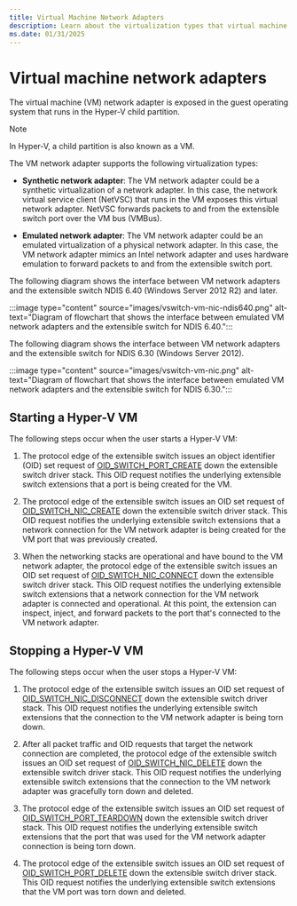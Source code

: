 ```yaml
---
title: Virtual Machine Network Adapters
description: Learn about the virtualization types that virtual machine network adapters support, and what steps occur when a user starts or stops a Hyper-V VM.
ms.date: 01/31/2025
---
```


# Virtual machine network adapters

The virtual machine (VM) network adapter is exposed in the guest operating system that runs in the Hyper-V child partition.

> [!NOTE]
> In Hyper-V, a child partition is also known as a VM.

The VM network adapter supports the following virtualization types:

- **Synthetic network adapter**: The VM network adapter could be a synthetic virtualization of a network adapter. In this case, the network virtual service client (NetVSC) that runs in the VM exposes this virtual network adapter. NetVSC forwards packets to and from the extensible switch port over the VM bus (VMBus).

- **Emulated network adapter**: The VM network adapter could be an emulated virtualization of a physical network adapter. In this case, the VM network adapter mimics an Intel network adapter and uses hardware emulation to forward packets to and from the extensible switch port.

The following diagram shows the interface between VM network adapters and the extensible switch NDIS 6.40 (Windows Server 2012 R2) and later.

:::image type="content" source="images/vswitch-vm-nic-ndis640.png" alt-text="Diagram of flowchart that shows the interface between emulated VM network adapters and the extensible switch for NDIS 6.40.":::

The following diagram shows the interface between VM network adapters and the extensible switch for NDIS 6.30 (Windows Server 2012).

:::image type="content" source="images/vswitch-vm-nic.png" alt-text="Diagram of flowchart that shows the interface between emulated VM network adapters and the extensible switch for NDIS 6.30.":::

## Starting a Hyper-V VM

The following steps occur when the user starts a Hyper-V VM:

1. The protocol edge of the extensible switch issues an object identifier (OID) set request of [OID\_SWITCH\_PORT\_CREATE](oid-switch-port-create.md) down the extensible switch driver stack. This OID request notifies the underlying extensible switch extensions that a port is being created for the VM.

1. The protocol edge of the extensible switch issues an OID set request of [OID\_SWITCH\_NIC\_CREATE](oid-switch-nic-create.md) down the extensible switch driver stack. This OID request notifies the underlying extensible switch extensions that a network connection for the VM network adapter is being created for the VM port that was previously created.

1. When the networking stacks are operational and have bound to the VM network adapter, the protocol edge of the extensible switch issues an OID set request of [OID\_SWITCH\_NIC\_CONNECT](oid-switch-nic-connect.md) down the extensible switch driver stack. This OID request notifies the underlying extensible switch extensions that a network connection for the VM network adapter is connected and operational. At this point, the extension can inspect, inject, and forward packets to the port that's connected to the VM network adapter.

## Stopping a Hyper-V VM

The following steps occur when the user stops a Hyper-V VM:

1. The protocol edge of the extensible switch issues an OID set request of [OID\_SWITCH\_NIC\_DISCONNECT](oid-switch-nic-disconnect.md) down the extensible switch driver stack. This OID request notifies the underlying extensible switch extensions that the connection to the VM network adapter is being torn down.

1. After all packet traffic and OID requests that target the network connection are completed, the protocol edge of the extensible switch issues an OID set request of [OID\_SWITCH\_NIC\_DELETE](oid-switch-nic-delete.md) down the extensible switch driver stack. This OID request notifies the underlying extensible switch extensions that the connection to the VM network adapter was gracefully torn down and deleted.

1. The protocol edge of the extensible switch issues an OID set request of [OID\_SWITCH\_PORT\_TEARDOWN](oid-switch-port-teardown.md) down the extensible switch driver stack. This OID request notifies the underlying extensible switch extensions that the port that was used for the VM network adapter connection is being torn down.

1. The protocol edge of the extensible switch issues an OID set request of [OID\_SWITCH\_PORT\_DELETE](oid-switch-port-delete.md) down the extensible switch driver stack. This OID request notifies the underlying extensible switch extensions that the VM port was torn down and deleted.
